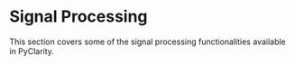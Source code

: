# Signal Processing

This section covers some of the signal processing functionalities available in PyClarity.

```{tableofcontents}
```